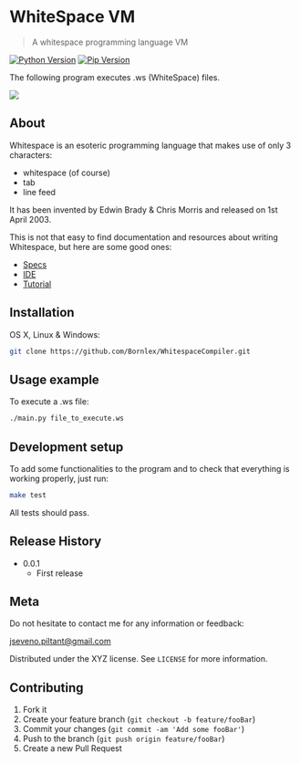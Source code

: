 # WhiteSpace VM
> A whitespace programming language VM

[![Python Version][python-image]][python-url]
[![Pip Version][pip-image]][pip-url]

The following program executes .ws (WhiteSpace) files.

![](header.png)

## About

Whitespace is an esoteric programming language that makes use of only 3 characters:
* whitespace (of course)
* tab
* line feed

It has been invented by Edwin Brady & Chris Morris and released on 1st April 2003.

This is not that easy to find documentation and resources about writing Whitespace, but here are some good ones:
* [Specs](http://web.archive.org/web/20150426193527/http://compsoc.dur.ac.uk:80/whitespace/tutorial.php)
* [IDE](http://vii5ard.github.io/whitespace/)
* [Tutorial](http://www.whoishostingthis.com/resources/whitespace-programming/)

## Installation

OS X, Linux & Windows:

```sh
git clone https://github.com/Bornlex/WhitespaceCompiler.git
```

## Usage example

To execute a .ws file:
```sh
./main.py file_to_execute.ws
```

## Development setup

To add some functionalities to the program and to check that everything is working properly, just run:

```sh
make test
```

All tests should pass.

## Release History

* 0.0.1
    * First release

## Meta

Do not hesitate to contact me for any information or feedback:

jseveno.piltant@gmail.com

Distributed under the XYZ license. See ``LICENSE`` for more information.

## Contributing

1. Fork it
2. Create your feature branch (`git checkout -b feature/fooBar`)
3. Commit your changes (`git commit -am 'Add some fooBar'`)
4. Push to the branch (`git push origin feature/fooBar`)
5. Create a new Pull Request

<!-- Markdown link & img dfn's -->
[python-image]: https://img.shields.io/npm/v/datadog-metrics.svg?style=flat-square
[python-url]: https://www.python.org/
[pip-image]: https://img.shields.io/travis/dbader/node-datadog-metrics/master.svg?style=flat-square
[pip-url]: https://pypi.python.org/pypi/pip